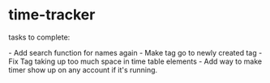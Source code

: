 # time-tracker

tasks to complete:
<!-- - Add Total time tracker again --> - Add search function for names again - Make tag go to newly created tag - Fix Tag taking up too much space in time table elements - Add way to make timer show up on any account if it's running.
